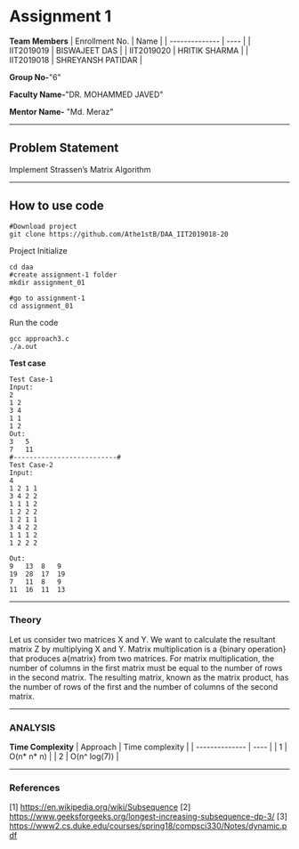 # Assignment 1


**Team Members**
|   Enrollment No.  |   Name   |
|   --------------  |   ----   |
|    IIT2019019  |   BISWAJEET DAS |
|    IIT2019020  |   HRITIK SHARMA | 
|    IIT2019018  |   SHREYANSH PATIDAR |

**Group No-**"6"

**Faculty Name-**"DR. MOHAMMED JAVED"

**Mentor Name-** "Md. Meraz"

---
## Problem Statement
Implement Strassen’s Matrix Algorithm

---
## How to use code
```
#Download project
git clone https://github.com/Athe1stB/DAA_IIT2019018-20 
```
Project Initialize
```
cd daa
#create assignment-1 folder
mkdir assignment_01

#go to assignment-1
cd assignment_01
```
Run the code
```
gcc approach3.c
./a.out
```
**Test case**
```
Test Case-1
Input:
2
1 2
3 4
1 1
1 2
Out:
3	5	
7	11	
#--------------------------#
Test Case-2
Input:
4
1 2 1 1
3 4 2 2
1 1 1 2
1 2 2 2
1 2 1 1
3 4 2 2
1 1 1 2
1 2 2 2

Out:
9   13  8   9	
19  28  17  19	
7   11  8   9	
11  16  11  13	

```
---

### Theory
Let us consider two matrices X and Y. We want to calculate the resultant matrix Z by multiplying X and Y. Matrix multiplication is a {binary operation} that produces a{matrix} from two matrices. 
For matrix multiplication, the number of columns in the first matrix must be equal to the number of rows in the second matrix. The resulting matrix, known as the matrix product, has the number of rows of the first and the number of columns of the second matrix.

---

### ANALYSIS

**Time Complexity**
|   Approach  |   Time complexity   |
|   --------------  |   ----   |
|    1  |   O(n* n* n) |
|    2  |   O(n^ log(7)) | 

---

### References
[1] https://en.wikipedia.org/wiki/Subsequence
[2] https://www.geeksforgeeks.org/longest-increasing-subsequence-dp-3/
[3] https://www2.cs.duke.edu/courses/spring18/compsci330/Notes/dynamic.pdf



